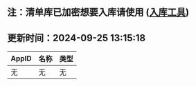## 注：清单库已加密想要入库请使用 ([入库工具](https://github.com/BlankTMing/ManifestAutoUpdate/releases))

## 更新时间：2024-09-25 13:15:18
| AppID | 名称 | 类型  |
| :-------------------- | :----------------------------- | :----------- |
| 无 | 无 | 无 |
